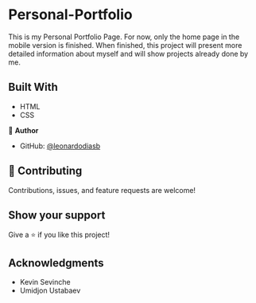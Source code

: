 # Personal-Portfolio

This is my Personal Portfolio Page. For now, only the home page in the mobile version is finished. When finished, this project will present more detailed information about myself and will show projects already done by me.

## Built With

- HTML
- CSS


👤 **Author**

- GitHub: [@leonardodiasb](https://github.com/leonardodiasb)

## 🤝 Contributing

Contributions, issues, and feature requests are welcome!

## Show your support

Give a ⭐️ if you like this project!

## Acknowledgments
- Kevin Sevinche
- Umidjon Ustabaev
